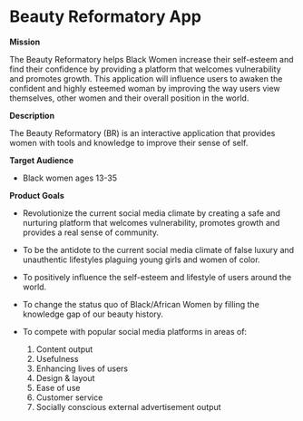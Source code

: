 # **Beauty Reformatory App**
**Mission**

The Beauty Reformatory helps Black Women increase their self-esteem and find their
confidence by providing a platform that welcomes vulnerability and promotes growth. This application
will influence users to awaken the confident and highly esteemed woman by improving the way users
view themselves, other women and their overall position in the world.

**Description**

The Beauty Reformatory (BR) is an interactive application that provides women
with tools and knowledge to improve their sense of self.

**Target Audience**

* Black women ages 13-35

**Product Goals**

* Revolutionize the current social media climate by creating a safe and
nurturing platform that welcomes vulnerability, promotes growth and
provides a real sense of community.
* To be the antidote to the current social media climate of false luxury and
unauthentic lifestyles plaguing young girls and women of color.
* To positively influence the self-esteem and lifestyle of users around the
world.
* To change the status quo of Black/African Women by filling the knowledge
gap of our beauty history.
* To compete with popular social media platforms in areas of:
    
    1. Content output
    2. Usefulness
    3. Enhancing lives of users
    4. Design & layout
    5. Ease of use
    6. Customer service
    7. Socially conscious external advertisement output
